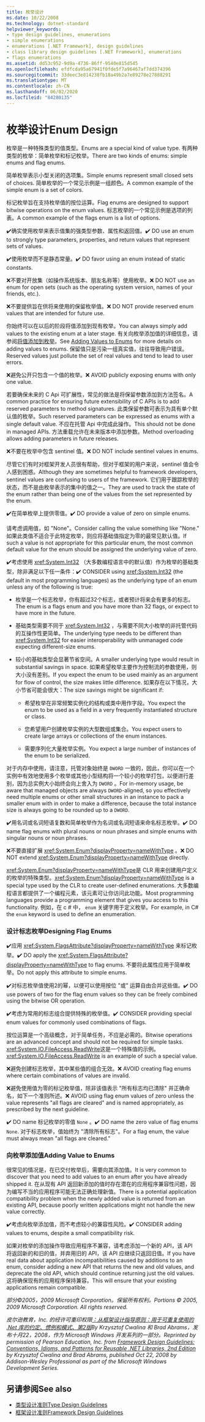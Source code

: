 ```yaml
---
title: 枚举设计
ms.date: 10/22/2008
ms.technology: dotnet-standard
helpviewer_keywords:
- type design guidelines, enumerations
- simple enumerations
- enumerations [.NET Framework], design guidelines
- class library design guidelines [.NET Framework], enumerations
- flags enumerations
ms.assetid: dd53c952-9d9a-4736-86ff-9540e815d545
ms.openlocfilehash: efdfcda95a67941f0fde5f7a96467af7dd374396
ms.sourcegitcommit: 33deec3e814238fb18a49b2a7e89278e27888291
ms.translationtype: MT
ms.contentlocale: zh-CN
ms.lasthandoff: 06/02/2020
ms.locfileid: "84280135"
---
```

# <a name="enum-design"></a><span data-ttu-id="455ca-102">枚举设计</span><span class="sxs-lookup"><span data-stu-id="455ca-102">Enum Design</span></span>

<span data-ttu-id="455ca-103">枚举是一种特殊类型的值类型。</span><span class="sxs-lookup"><span data-stu-id="455ca-103">Enums are a special kind of value type.</span></span> <span data-ttu-id="455ca-104">有两种类型的枚举：简单枚举和标记枚举。</span><span class="sxs-lookup"><span data-stu-id="455ca-104">There are two kinds of enums: simple enums and flag enums.</span></span>

<span data-ttu-id="455ca-105">简单枚举表示小型关闭的选项集。</span><span class="sxs-lookup"><span data-stu-id="455ca-105">Simple enums represent small closed sets of choices.</span></span> <span data-ttu-id="455ca-106">简单枚举的一个常见示例是一组颜色。</span><span class="sxs-lookup"><span data-stu-id="455ca-106">A common example of the simple enum is a set of colors.</span></span>

<span data-ttu-id="455ca-107">标记枚举旨在支持枚举值的按位运算。</span><span class="sxs-lookup"><span data-stu-id="455ca-107">Flag enums are designed to support bitwise operations on the enum values.</span></span> <span data-ttu-id="455ca-108">标志枚举的一个常见示例是选项的列表。</span><span class="sxs-lookup"><span data-stu-id="455ca-108">A common example of the flags enum is a list of options.</span></span>

<span data-ttu-id="455ca-109">✔️确实使用枚举来表示值集的强类型参数、属性和返回值。</span><span class="sxs-lookup"><span data-stu-id="455ca-109">✔️ DO use an enum to strongly type parameters, properties, and return values that represent sets of values.</span></span>

<span data-ttu-id="455ca-110">✔️使用枚举而不是静态常量。</span><span class="sxs-lookup"><span data-stu-id="455ca-110">✔️ DO favor using an enum instead of static constants.</span></span>

<span data-ttu-id="455ca-111">❌不要对开放集（如操作系统版本、朋友名称等）使用枚举。</span><span class="sxs-lookup"><span data-stu-id="455ca-111">❌ DO NOT use an enum for open sets (such as the operating system version, names of your friends, etc.).</span></span>

<span data-ttu-id="455ca-112">❌不要提供旨在供将来使用的保留枚举值。</span><span class="sxs-lookup"><span data-stu-id="455ca-112">❌ DO NOT provide reserved enum values that are intended for future use.</span></span>

<span data-ttu-id="455ca-113">你始终可以在以后的阶段将值添加到现有枚举。</span><span class="sxs-lookup"><span data-stu-id="455ca-113">You can always simply add values to the existing enum at a later stage.</span></span> <span data-ttu-id="455ca-114">有关向枚举添加值的详细信息，请参阅[将值添加到枚举](#add_value)。</span><span class="sxs-lookup"><span data-stu-id="455ca-114">See [Adding Values to Enums](#add_value) for more details on adding values to enums.</span></span> <span data-ttu-id="455ca-115">保留值只是污染一组真实值，往往导致用户错误。</span><span class="sxs-lookup"><span data-stu-id="455ca-115">Reserved values just pollute the set of real values and tend to lead to user errors.</span></span>

<span data-ttu-id="455ca-116">❌避免公开只包含一个值的枚举。</span><span class="sxs-lookup"><span data-stu-id="455ca-116">❌ AVOID publicly exposing enums with only one value.</span></span>

<span data-ttu-id="455ca-117">若要确保未来的 C Api 可扩展性，常见的做法是将保留参数添加到方法签名。</span><span class="sxs-lookup"><span data-stu-id="455ca-117">A common practice for ensuring future extensibility of C APIs is to add reserved parameters to method signatures.</span></span> <span data-ttu-id="455ca-118">此类保留参数可表示为具有单个默认值的枚举。</span><span class="sxs-lookup"><span data-stu-id="455ca-118">Such reserved parameters can be expressed as enums with a single default value.</span></span> <span data-ttu-id="455ca-119">不应在托管 Api 中完成此操作。</span><span class="sxs-lookup"><span data-stu-id="455ca-119">This should not be done in managed APIs.</span></span> <span data-ttu-id="455ca-120">方法重载允许在未来版本中添加参数。</span><span class="sxs-lookup"><span data-stu-id="455ca-120">Method overloading allows adding parameters in future releases.</span></span>

<span data-ttu-id="455ca-121">❌不要在枚举中包含 sentinel 值。</span><span class="sxs-lookup"><span data-stu-id="455ca-121">❌ DO NOT include sentinel values in enums.</span></span>

<span data-ttu-id="455ca-122">尽管它们有时对框架开发人员很有帮助，但对于框架的用户来说，sentinel 值会令人感到困惑。</span><span class="sxs-lookup"><span data-stu-id="455ca-122">Although they are sometimes helpful to framework developers, sentinel values are confusing to users of the framework.</span></span> <span data-ttu-id="455ca-123">它们用于跟踪枚举的状态，而不是由枚举表示的集中的值之一。</span><span class="sxs-lookup"><span data-stu-id="455ca-123">They are used to track the state of the enum rather than being one of the values from the set represented by the enum.</span></span>

<span data-ttu-id="455ca-124">✔️在简单枚举上提供零值。</span><span class="sxs-lookup"><span data-stu-id="455ca-124">✔️ DO provide a value of zero on simple enums.</span></span>

<span data-ttu-id="455ca-125">请考虑调用值，如 "None"。</span><span class="sxs-lookup"><span data-stu-id="455ca-125">Consider calling the value something like "None."</span></span> <span data-ttu-id="455ca-126">如果此类值不适合于此特定枚举，则应将基础值指定为零的最常见默认值。</span><span class="sxs-lookup"><span data-stu-id="455ca-126">If such a value is not appropriate for this particular enum, the most common default value for the enum should be assigned the underlying value of zero.</span></span>

<span data-ttu-id="455ca-127">✔️考虑使用 <xref:System.Int32> （大多数编程语言中的默认值）作为枚举的基础类型，除非满足以下任一条件：</span><span class="sxs-lookup"><span data-stu-id="455ca-127">✔️ CONSIDER using <xref:System.Int32> (the default in most programming languages) as the underlying type of an enum unless any of the following is true:</span></span>

- <span data-ttu-id="455ca-128">枚举是一个标志枚举，你有超过32个标志，或者预计将来会有更多的标志。</span><span class="sxs-lookup"><span data-stu-id="455ca-128">The enum is a flags enum and you have more than 32 flags, or expect to have more in the future.</span></span>

- <span data-ttu-id="455ca-129">基础类型需要不同于 <xref:System.Int32> ，与需要不同大小枚举的非托管代码的互操作性更简单。</span><span class="sxs-lookup"><span data-stu-id="455ca-129">The underlying type needs to be different than <xref:System.Int32> for easier interoperability with unmanaged code expecting different-size enums.</span></span>

- <span data-ttu-id="455ca-130">较小的基础类型会显著节省空间。</span><span class="sxs-lookup"><span data-stu-id="455ca-130">A smaller underlying type would result in substantial savings in space.</span></span> <span data-ttu-id="455ca-131">如果希望枚举主要作为控制流的参数使用，则大小没有差别。</span><span class="sxs-lookup"><span data-stu-id="455ca-131">If you expect the enum to be used mainly as an argument for flow of control, the size makes little difference.</span></span> <span data-ttu-id="455ca-132">如果存在以下情况，大小节省可能会很大：</span><span class="sxs-lookup"><span data-stu-id="455ca-132">The size savings might be significant if:</span></span>

  - <span data-ttu-id="455ca-133">希望枚举在非常频繁实例化的结构或类中用作字段。</span><span class="sxs-lookup"><span data-stu-id="455ca-133">You expect the enum to be used as a field in a very frequently instantiated structure or class.</span></span>

  - <span data-ttu-id="455ca-134">您希望用户创建枚举实例的大型数组或集合。</span><span class="sxs-lookup"><span data-stu-id="455ca-134">You expect users to create large arrays or collections of the enum instances.</span></span>

  - <span data-ttu-id="455ca-135">需要序列化大量枚举实例。</span><span class="sxs-lookup"><span data-stu-id="455ca-135">You expect a large number of instances of the enum to be serialized.</span></span>

<span data-ttu-id="455ca-136">对于内存中使用，请注意，托管对象始终是 `DWORD` 一致的，因此，你可以在一个实例中有效地使用多个枚举或其他小型结构将一个较小的枚举打包，以便进行差别，因为总实例大小始终会向上舍入为 `DWORD` 。</span><span class="sxs-lookup"><span data-stu-id="455ca-136">For in-memory usage, be aware that managed objects are always `DWORD`-aligned, so you effectively need multiple enums or other small structures in an instance to pack a smaller enum with in order to make a difference, because the total instance size is always going to be rounded up to a `DWORD`.</span></span>

<span data-ttu-id="455ca-137">✔️用名词或名词短语复数和简单枚举作为名词或名词短语来命名标志枚举。</span><span class="sxs-lookup"><span data-stu-id="455ca-137">✔️ DO name flag enums with plural nouns or noun phrases and simple enums with singular nouns or noun phrases.</span></span>

<span data-ttu-id="455ca-138">❌不要直接扩展 <xref:System.Enum?displayProperty=nameWithType> 。</span><span class="sxs-lookup"><span data-stu-id="455ca-138">❌ DO NOT extend <xref:System.Enum?displayProperty=nameWithType> directly.</span></span>

<span data-ttu-id="455ca-139"><xref:System.Enum?displayProperty=nameWithType>是 CLR 用来创建用户定义的枚举的特殊类型。</span><span class="sxs-lookup"><span data-stu-id="455ca-139"><xref:System.Enum?displayProperty=nameWithType> is a special type used by the CLR to create user-defined enumerations.</span></span> <span data-ttu-id="455ca-140">大多数编程语言都提供了一个编程元素，该元素可让你访问此功能。</span><span class="sxs-lookup"><span data-stu-id="455ca-140">Most programming languages provide a programming element that gives you access to this functionality.</span></span> <span data-ttu-id="455ca-141">例如，在 c # 中， `enum` 关键字用于定义枚举。</span><span class="sxs-lookup"><span data-stu-id="455ca-141">For example, in C# the `enum` keyword is used to define an enumeration.</span></span>

<a name="design"></a>

### <a name="designing-flag-enums"></a><span data-ttu-id="455ca-142">设计标志枚举</span><span class="sxs-lookup"><span data-stu-id="455ca-142">Designing Flag Enums</span></span>

<span data-ttu-id="455ca-143">✔️应用 <xref:System.FlagsAttribute?displayProperty=nameWithType> 来标记枚举。</span><span class="sxs-lookup"><span data-stu-id="455ca-143">✔️ DO apply the <xref:System.FlagsAttribute?displayProperty=nameWithType> to flag enums.</span></span> <span data-ttu-id="455ca-144">不要将此属性应用于简单枚举。</span><span class="sxs-lookup"><span data-stu-id="455ca-144">Do not apply this attribute to simple enums.</span></span>

<span data-ttu-id="455ca-145">✔️对标志枚举值使用2的幂，以便可以使用按位 "或" 运算自由合并这些值。</span><span class="sxs-lookup"><span data-stu-id="455ca-145">✔️ DO use powers of two for the flag enum values so they can be freely combined using the bitwise OR operation.</span></span>

<span data-ttu-id="455ca-146">✔️考虑为常用的标志组合提供特殊的枚举值。</span><span class="sxs-lookup"><span data-stu-id="455ca-146">✔️ CONSIDER providing special enum values for commonly used combinations of flags.</span></span>

<span data-ttu-id="455ca-147">按位运算是一个高级概念，对于简单任务，不应是必需的。</span><span class="sxs-lookup"><span data-stu-id="455ca-147">Bitwise operations are an advanced concept and should not be required for simple tasks.</span></span> <span data-ttu-id="455ca-148"><xref:System.IO.FileAccess.ReadWrite>这是一个特殊值的示例。</span><span class="sxs-lookup"><span data-stu-id="455ca-148"><xref:System.IO.FileAccess.ReadWrite> is an example of such a special value.</span></span>

<span data-ttu-id="455ca-149">❌避免创建标志枚举，其中某些值的组合无效。</span><span class="sxs-lookup"><span data-stu-id="455ca-149">❌ AVOID creating flag enums where certain combinations of values are invalid.</span></span>

<span data-ttu-id="455ca-150">❌避免使用值为零的标记枚举值，除非该值表示 "所有标志均已清除" 并正确命名，如下一个准则所述。</span><span class="sxs-lookup"><span data-stu-id="455ca-150">❌ AVOID using flag enum values of zero unless the value represents "all flags are cleared" and is named appropriately, as prescribed by the next guideline.</span></span>

<span data-ttu-id="455ca-151">✔️ DO name 标记枚举的零值 `None` 。</span><span class="sxs-lookup"><span data-stu-id="455ca-151">✔️ DO name the zero value of flag enums `None`.</span></span> <span data-ttu-id="455ca-152">对于标志枚举，值始终为 "清除所有标志"。</span><span class="sxs-lookup"><span data-stu-id="455ca-152">For a flag enum, the value must always mean "all flags are cleared."</span></span>

<a name="add_value"></a>

### <a name="adding-value-to-enums"></a><span data-ttu-id="455ca-153">向枚举添加值</span><span class="sxs-lookup"><span data-stu-id="455ca-153">Adding Value to Enums</span></span>

<span data-ttu-id="455ca-154">很常见的情况是，在已交付枚举后，需要向其添加值。</span><span class="sxs-lookup"><span data-stu-id="455ca-154">It is very common to discover that you need to add values to an enum after you have already shipped it.</span></span> <span data-ttu-id="455ca-155">在从现有 API 返回新添加的值时存在潜在的应用程序兼容性问题，因为编写不当的应用程序可能无法正确处理新值。</span><span class="sxs-lookup"><span data-stu-id="455ca-155">There is a potential application compatibility problem when the newly added value is returned from an existing API, because poorly written applications might not handle the new value correctly.</span></span>

<span data-ttu-id="455ca-156">✔️考虑向枚举添加值，而不考虑较小的兼容性风险。</span><span class="sxs-lookup"><span data-stu-id="455ca-156">✔️ CONSIDER adding values to enums, despite a small compatibility risk.</span></span>

<span data-ttu-id="455ca-157">如果对枚举的添加操作导致应用程序不兼容，请考虑添加一个新的 API，该 API 将返回新的和旧的值，并弃用旧的 API，该 API 应继续只返回旧值。</span><span class="sxs-lookup"><span data-stu-id="455ca-157">If you have real data about application incompatibilities caused by additions to an enum, consider adding a new API that returns the new and old values, and deprecate the old API, which should continue returning just the old values.</span></span> <span data-ttu-id="455ca-158">这将确保现有的应用程序保持兼容。</span><span class="sxs-lookup"><span data-stu-id="455ca-158">This will ensure that your existing applications remain compatible.</span></span>

<span data-ttu-id="455ca-159">*部分©2005，2009 Microsoft Corporation。保留所有权利。*</span><span class="sxs-lookup"><span data-stu-id="455ca-159">*Portions © 2005, 2009 Microsoft Corporation. All rights reserved.*</span></span>

<span data-ttu-id="455ca-160">*皮尔逊教育，Inc. 的经许可重印权限[：从框架设计指导原则：用于可重复使用的 .Net 库的约定、惯例和模式、第2版](https://www.informit.com/store/framework-design-guidelines-conventions-idioms-and-9780321545619)By Krzysztof Cwalina 和 Brad Abrams，发布十月22，2008，作为 Microsoft Windows 开发系列的一部分。*</span><span class="sxs-lookup"><span data-stu-id="455ca-160">*Reprinted by permission of Pearson Education, Inc. from [Framework Design Guidelines: Conventions, Idioms, and Patterns for Reusable .NET Libraries, 2nd Edition](https://www.informit.com/store/framework-design-guidelines-conventions-idioms-and-9780321545619) by Krzysztof Cwalina and Brad Abrams, published Oct 22, 2008 by Addison-Wesley Professional as part of the Microsoft Windows Development Series.*</span></span>

## <a name="see-also"></a><span data-ttu-id="455ca-161">另请参阅</span><span class="sxs-lookup"><span data-stu-id="455ca-161">See also</span></span>

- [<span data-ttu-id="455ca-162">类型设计准则</span><span class="sxs-lookup"><span data-stu-id="455ca-162">Type Design Guidelines</span></span>](type.md)
- [<span data-ttu-id="455ca-163">框架设计准则</span><span class="sxs-lookup"><span data-stu-id="455ca-163">Framework Design Guidelines</span></span>](index.md)
